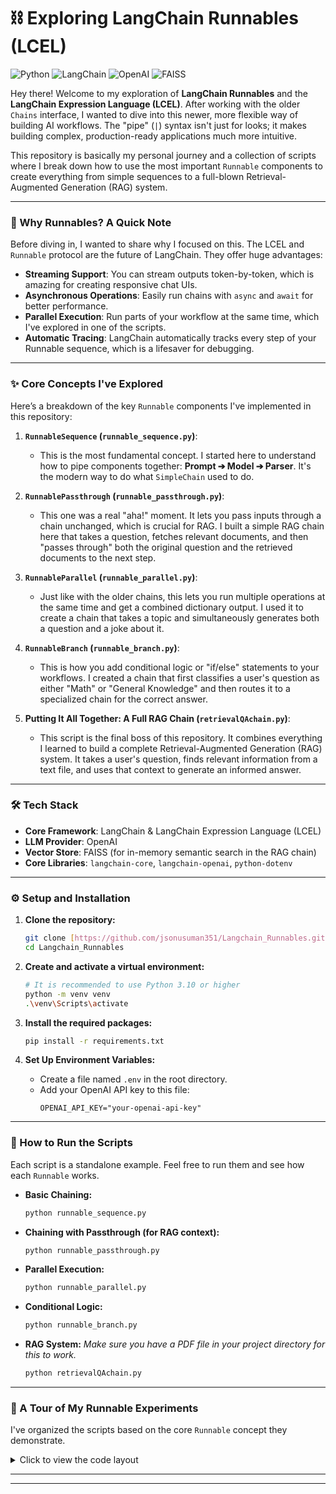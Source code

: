 # ⛓️ Exploring LangChain Runnables (LCEL)

![Python](https://img.shields.io/badge/Python-3.10-blue?style=for-the-badge&logo=python) ![LangChain](https://img.shields.io/badge/LangChain-0086CB?style=for-the-badge&logo=langchain) ![OpenAI](https://img.shields.io/badge/OpenAI-412991?style=for-the-badge&logo=openai) ![FAISS](https://img.shields.io/badge/FAISS-0080FF?style=for-the-badge)

Hey there! Welcome to my exploration of **LangChain Runnables** and the **LangChain Expression Language (LCEL)**. After working with the older `Chains` interface, I wanted to dive into this newer, more flexible way of building AI workflows. The "pipe" (`|`) syntax isn't just for looks; it makes building complex, production-ready applications much more intuitive.

This repository is basically my personal journey and a collection of scripts where I break down how to use the most important `Runnable` components to create everything from simple sequences to a full-blown Retrieval-Augmented Generation (RAG) system.

---

### 🤔 Why Runnables? A Quick Note

Before diving in, I wanted to share why I focused on this. The LCEL and `Runnable` protocol are the future of LangChain. They offer huge advantages:
-   **Streaming Support**: You can stream outputs token-by-token, which is amazing for creating responsive chat UIs.
-   **Asynchronous Operations**: Easily run chains with `async` and `await` for better performance.
-   **Parallel Execution**: Run parts of your workflow at the same time, which I've explored in one of the scripts.
-   **Automatic Tracing**: LangChain automatically tracks every step of your Runnable sequence, which is a lifesaver for debugging.

---

### ✨ Core Concepts I've Explored

Here’s a breakdown of the key `Runnable` components I've implemented in this repository:

1.  **`RunnableSequence` (`runnable_sequence.py`)**:
    -   This is the most fundamental concept. I started here to understand how to pipe components together: **Prompt ➔ Model ➔ Parser**. It's the modern way to do what `SimpleChain` used to do.

2.  **`RunnablePassthrough` (`runnable_passthrough.py`)**:
    -   This one was a real "aha!" moment. It lets you pass inputs through a chain unchanged, which is crucial for RAG. I built a simple RAG chain here that takes a question, fetches relevant documents, and then "passes through" both the original question and the retrieved documents to the next step.

3.  **`RunnableParallel` (`runnable_parallel.py`)**:
    -   Just like with the older chains, this lets you run multiple operations at the same time and get a combined dictionary output. I used it to create a chain that takes a topic and simultaneously generates both a question and a joke about it.

4.  **`RunnableBranch` (`runnable_branch.py`)**:
    -   This is how you add conditional logic or "if/else" statements to your workflows. I created a chain that first classifies a user's question as either "Math" or "General Knowledge" and then routes it to a specialized chain for the correct answer.

5.  **Putting It All Together: A Full RAG Chain (`retrievalQAchain.py`)**:
    -   This script is the final boss of this repository. It combines everything I learned to build a complete Retrieval-Augmented Generation (RAG) system. It takes a user's question, finds relevant information from a text file, and uses that context to generate an informed answer.

---

### 🛠️ Tech Stack

-   **Core Framework**: LangChain & LangChain Expression Language (LCEL)
-   **LLM Provider**: OpenAI
-   **Vector Store**: FAISS (for in-memory semantic search in the RAG chain)
-   **Core Libraries**: `langchain-core`, `langchain-openai`, `python-dotenv`

---

### ⚙️ Setup and Installation

1.  **Clone the repository:**
    ```bash
    git clone [https://github.com/jsonusuman351/Langchain_Runnables.git](https://github.com/jsonusuman351/Langchain_Runnables.git)
    cd Langchain_Runnables
    ```

2.  **Create and activate a virtual environment:**
    ```bash
    # It is recommended to use Python 3.10 or higher
    python -m venv venv
    .\venv\Scripts\activate
    ```

3.  **Install the required packages:**
    ```bash
    pip install -r requirements.txt
    ```

4.  **Set Up Environment Variables:**
    -   Create a file named `.env` in the root directory.
    -   Add your OpenAI API key to this file:
        ```env
        OPENAI_API_KEY="your-openai-api-key"
        ```

---

### 🚀 How to Run the Scripts

Each script is a standalone example. Feel free to run them and see how each `Runnable` works.

-   **Basic Chaining:**
    ```bash
    python runnable_sequence.py
    ```
-   **Chaining with Passthrough (for RAG context):**
    ```bash
    python runnable_passthrough.py
    ```
-   **Parallel Execution:**
    ```bash
    python runnable_parallel.py
    ```
-   **Conditional Logic:**
    ```bash
    python runnable_branch.py
    ```
-   **RAG System:**
    *Make sure you have a PDF file in your project directory for this to work.*
    ```bash
    python retrievalQAchain.py
    ```

---

### 🔬 A Tour of My Runnable Experiments

I've organized the scripts based on the core `Runnable` concept they demonstrate.

<details>
<summary>Click to view the code layout</summary>

```
Langchain_Runnables/
│
├── runnable_sequence.py       # The basic "pipe" workflow
├── runnable_passthrough.py    # Passing data through a chain
├── runnable_parallel.py       # Running operations at the same time
├── runnable_branch.py         # Adding if/else logic to chains
├── retrievalQAchain.py        # A complete RAG implementation
│
├── pdf_reader.py              # Helper script for loading PDFs
├── docs.txt                   # Sample text file for RAG
│
├── requirements.txt
├── .env                       # (You need to create this for your API key)
└── README.md
```
</details>

---

---